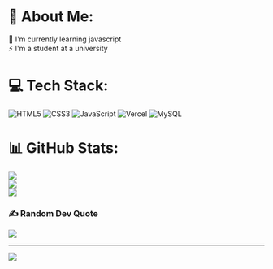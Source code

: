 # 💫 About Me:
🌱 I'm currently learning javascript<br>⚡ I'm a student at a university


# 💻 Tech Stack:
![HTML5](https://img.shields.io/badge/html5-%23E34F26.svg?style=for-the-badge&logo=html5&logoColor=white) ![CSS3](https://img.shields.io/badge/css3-%231572B6.svg?style=for-the-badge&logo=css3&logoColor=white) ![JavaScript](https://img.shields.io/badge/javascript-%23323330.svg?style=for-the-badge&logo=javascript&logoColor=%23F7DF1E) ![Vercel](https://img.shields.io/badge/vercel-%23000000.svg?style=for-the-badge&logo=vercel&logoColor=white) ![MySQL](https://img.shields.io/badge/mysql-4479A1.svg?style=for-the-badge&logo=mysql&logoColor=white)
# 📊 GitHub Stats:
![](https://github-readme-stats.vercel.app/api?username=zidannn24&theme=radical&hide_border=false&include_all_commits=true&count_private=false)<br/>
![](https://github-readme-streak-stats.herokuapp.com/?user=zidannn24&theme=radical&hide_border=false)<br/>
![](https://github-readme-stats.vercel.app/api/top-langs/?username=zidannn24&theme=radical&hide_border=false&include_all_commits=true&count_private=false&layout=compact)

### ✍️ Random Dev Quote
![](https://quotes-github-readme.vercel.app/api?type=vetical&theme=radical)

---
[![](https://visitcount.itsvg.in/api?id=zidannn24&icon=0&color=5)](https://visitcount.itsvg.in)

<!-- Proudly created with GPRM ( https://gprm.itsvg.in ) -->
